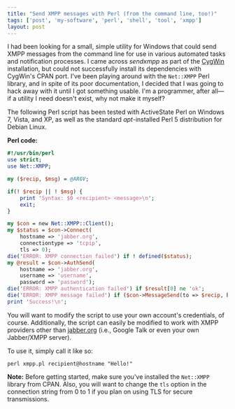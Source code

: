 ```yaml
---
title: "Send XMPP messages with Perl (from the command line, too!)"
tags: ['post', 'my-software', 'perl', 'shell', 'tool', 'xmpp']
layout: post
---
```


I had been looking for a small, simple utility for Windows that could
send XMPP messages from the command line for use in various automated
tasks and notification processes. I came across *sendxmpp* as part of
the [CygWin](https://cygwin.com) installation, but could not successfully
install its dependencies with CygWin's CPAN port. I've been playing
around with the `Net::XMPP` Perl library, and in spite of its poor
documentation, I decided that I was going to hack away with it until I
got something usable. I'm a programmer, after all—if a utility I need
doesn't exist, why not make it myself?<!--more-->

The following Perl script has been tested with ActiveState Perl on
Windows 7, Vista, and XP, as well as the standard *apt*-installed Perl 5
distribution for Debian Linux.

**Perl code:**

```perl
#!/usr/bin/perl
use strict;
use Net::XMPP;

my ($recip, $msg) = @ARGV;

if(! $recip || ! $msg) {
	print 'Syntax: $0 <recipient> <message>\n';
	exit;
}

my $con = new Net::XMPP::Client();
my $status = $con->Connect(
	hostname => 'jabber.org',
	connectiontype => 'tcpip',
	tls => 0);
die('ERROR: XMPP connection failed') if ! defined($status);
my @result = $con->AuthSend(
	hostname => 'jabber.org',
	username => 'username',
	password => 'password');
die('ERROR: XMPP authentication failed') if $result[0] ne 'ok';
die('ERROR: XMPP message failed') if ($con->MessageSend(to => $recip, body => $msg) != 0);
print 'Success!\n';
```

You will want to modify the script to use your own account's
credentials, of course. Additionally, the script can easily be modified
to work with XMPP providers other than
[jabber.org](https://www.jabber.org) (i.e., Google Talk or even your own
Jabber/XMPP server).

To use it, simply call it like so:

```
perl xmpp.pl recipient@hostname "Hello!"
```

**Note:** Before getting started, make sure you've installed the
`Net::XMPP` library from CPAN. Also, you will want to change the `tls`
option in the connection string from 0 to 1 if you plan on using TLS for
secure transmissions.
